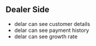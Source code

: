 ## Dealer Side 

- delar can see customer details
- delar can see payment history
- delar can see growth rate 
